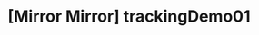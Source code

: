 ---
layout: default
category: bts
tags: [" kinect"," unity"]
video: "https://player.vimeo.com/video/353840608?badge=0&amp;autopause=0&amp;player_id=0&amp;app_id=72231"
title: "[Mirror Mirror] trackingDemo01"
thumbnail: "https://i.vimeocdn.com/video/806151688_295x166.jpg?r=pad"
description: | 
  https://jcrouse.s3.amazonaws.com/sorel/trackingDemo01.zip
---